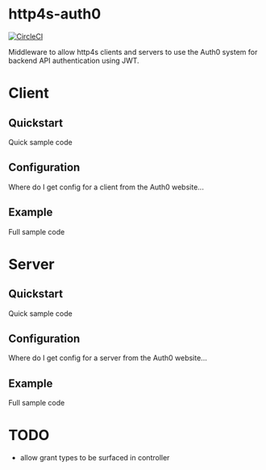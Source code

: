 # http4s-auth0

[![CircleCI](https://circleci.com/gh/ovotech/http4s-auth0.svg?style=svg)](https://circleci.com/gh/ovotech/http4s-auth0)

Middleware to allow http4s clients and servers to use the Auth0 system for backend API authentication using JWT.

# Client

## Quickstart

Quick sample code

## Configuration

Where do I get config for a client from the Auth0 website...

## Example

Full sample code

# Server

## Quickstart

Quick sample code

## Configuration

Where do I get config for a server from the Auth0 website...

## Example

Full sample code

# TODO

* allow grant types to be surfaced in controller
